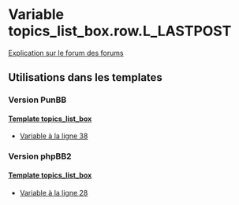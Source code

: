 # Variable topics_list_box.row.L_LASTPOST
[Explication sur le forum des forums](http://forum.forumactif.com/t294113-listing-des-variables#topics_list_box.row.L_LASTPOST)

## Utilisations dans les templates

### Version PunBB

#### [Template topics_list_box](punbb/topics_list_box.md)
* [Variable à la ligne 38](../punbb/topics_list_box.tpl#L38)

### Version phpBB2

#### [Template topics_list_box](subsilver/topics_list_box.md)
* [Variable à la ligne 28](../subsilver/topics_list_box.tpl#L28)